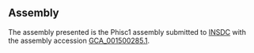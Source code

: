 

Assembly
--------

The assembly presented is the Phisc1 assembly submitted to
[INSDC](http://www.insdc.org) with the assembly accession
[GCA\_001500285.1](http://www.ebi.ac.uk/ena/data/view/GCA_001500285.1).
